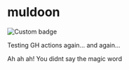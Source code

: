 # muldoon

![Custom badge](https://img.shields.io/endpoint?url=https%3A%2F%2Fraw.githubusercontent.com%2FMetRonnie%2Fmuldoon%2Fbadge-endpoint%2F.github%2Fbadge-endpoints%2Fdeploy.json)

Testing GH actions again... and again...


Ah ah ah! You didnt say the magic word
